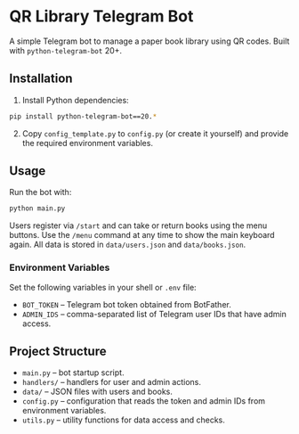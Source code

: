 # QR Library Telegram Bot

A simple Telegram bot to manage a paper book library using QR codes. Built with `python-telegram-bot` 20+.

## Installation

1. Install Python dependencies:

```bash
pip install python-telegram-bot==20.*
```

2. Copy `config_template.py` to `config.py` (or create it yourself) and
   provide the required environment variables.

## Usage

Run the bot with:

```bash
python main.py
```

Users register via `/start` and can take or return books using the menu buttons.
Use the `/menu` command at any time to show the main keyboard again.
All data is stored in `data/users.json` and `data/books.json`.

### Environment Variables

Set the following variables in your shell or `.env` file:

- `BOT_TOKEN` – Telegram bot token obtained from BotFather.
- `ADMIN_IDS` – comma-separated list of Telegram user IDs that have admin access.

## Project Structure

- `main.py` – bot startup script.
- `handlers/` – handlers for user and admin actions.
- `data/` – JSON files with users and books.
- `config.py` – configuration that reads the token and admin IDs from environment variables.
- `utils.py` – utility functions for data access and checks.



